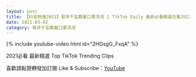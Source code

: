 ```yaml
---
layout: post
title: 【抖音熱搜2021】易烊千玺戴着口罩流泪 1 TikTok Daily 最新必看精選合集2021 03 02
date: 2021-03-02
category: 易烊千玺戴着口罩流泪
---
```


{% include youtube-video.html id="2HGsgG_FxqA" %}

2021必看 最新精選 Top TikTok Trending Clips

喜歡請點贊轉發加訂閱 Like & Subscribe：[YouTube](https://www.youtube.com/channel/UCAoR7VcanIPd04uEq_GIylA/videos)

